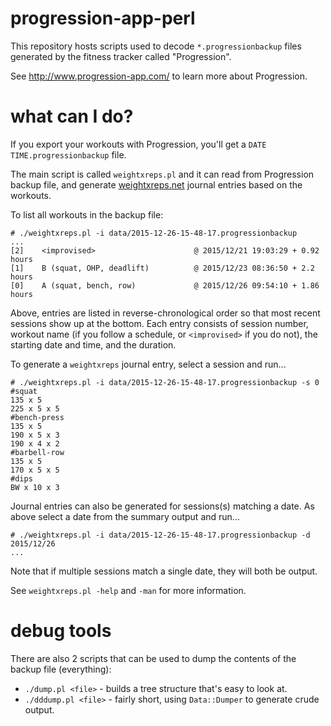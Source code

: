 # progression-app-perl                                                                                                                                         

This repository hosts scripts used to decode `*.progressionbackup` files generated by the fitness tracker called "Progression".

See http://www.progression-app.com/ to learn more about Progression.

# what can I do?

If you export your workouts with Progression, you'll get a `DATE TIME.progressionbackup` file.

The main script is called `weightxreps.pl` and it can read from Progression backup file, and generate
[weightxreps.net](http://weightxreps.net) journal entries based on the workouts.

To list all workouts in the backup file:

    # ./weightxreps.pl -i data/2015-12-26-15-48-17.progressionbackup
    ...
    [2]    <improvised>                      @ 2015/12/21 19:03:29 + 0.92 hours
    [1]    B (squat, OHP, deadlift)          @ 2015/12/23 08:36:50 + 2.2 hours
    [0]    A (squat, bench, row)             @ 2015/12/26 09:54:10 + 1.86 hours

Above, entries are listed in reverse-chronological order so that most recent sessions
show up at the bottom.  Each entry consists of session number, workout name
(if you follow a schedule, or `<improvised>` if you do not), the starting
date and time, and the duration.

To generate a `weightxreps` journal entry, select a session and run...

    # ./weightxreps.pl -i data/2015-12-26-15-48-17.progressionbackup -s 0
    #squat
    135 x 5
    225 x 5 x 5
    #bench-press
    135 x 5
    190 x 5 x 3
    190 x 4 x 2
    #barbell-row
    135 x 5
    170 x 5 x 5
    #dips
    BW x 10 x 3

Journal entries can also be generated for sessions(s) matching a date.  As above
select a date from the summary output and run...

    # ./weightxreps.pl -i data/2015-12-26-15-48-17.progressionbackup -d 2015/12/26
    ...

Note that if multiple sessions match a single date, they will both be output.

See `weightxreps.pl -help` and `-man` for more information.

# debug tools

There are also 2 scripts that can be used to dump the contents of the backup file (everything):

* `./dump.pl <file>` - builds a tree structure that's easy to look at.
* `./dddump.pl <file>` - fairly short, using `Data::Dumper` to generate crude output.


